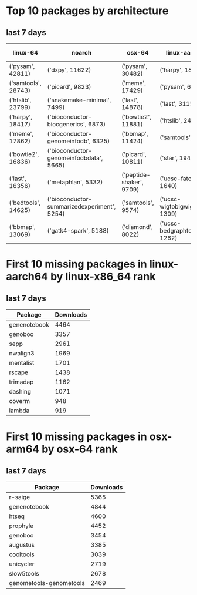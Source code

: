 # Top 10 packages by architecture
## last 7 days
|linux-64 | noarch | osx-64 | linux-aarch64 | osx-arm64 | 
|-|-|-|-|-|
|('pysam', 42811) |('dxpy', 11622) |('pysam', 30482) |('harpy', 18226) |('pysam', 4747) |
|('samtools', 28743) |('picard', 9823) |('meme', 17429) |('pysam', 6569) |('last', 2554) |
|('htslib', 23799) |('snakemake-minimal', 7499) |('last', 14878) |('last', 3115) |('htslib', 1045) |
|('harpy', 18417) |('bioconductor-biocgenerics', 6873) |('bowtie2', 11881) |('htslib', 2454) |('samtools', 941) |
|('meme', 17862) |('bioconductor-genomeinfodb', 6325) |('bbmap', 11424) |('samtools', 2052) |('diamond', 933) |
|('bowtie2', 16836) |('bioconductor-genomeinfodbdata', 5665) |('picard', 10811) |('star', 1946) |('bwa', 768) |
|('last', 16356) |('metaphlan', 5332) |('peptide-shaker', 9709) |('ucsc-fatotwobit', 1640) |('fasttree', 595) |
|('bedtools', 14625) |('bioconductor-summarizedexperiment', 5254) |('samtools', 9574) |('ucsc-wigtobigwig', 1309) |('hmmer', 591) |
|('bbmap', 13069) |('gatk4-spark', 5188) |('diamond', 8022) |('ucsc-bedgraphtobigwig', 1262) |('raxml', 556) |
# First 10 missing packages in linux-aarch64 by linux-x86_64 rank
## last 7 days

| Package | Downloads |
| - | - |
| genenotebook | 4464 | 
| genoboo | 3357 | 
| sepp | 2961 | 
| nwalign3 | 1969 | 
| mentalist | 1701 | 
| rscape | 1438 | 
| trimadap | 1162 | 
| dashing | 1071 | 
| coverm | 948 | 
| lambda | 919 | 
# First 10 missing packages in osx-arm64 by osx-64 rank
## last 7 days

| Package | Downloads |
| - | - |
| r-saige | 5365 | 
| genenotebook | 4844 | 
| htseq | 4600 | 
| prophyle | 4452 | 
| genoboo | 3454 | 
| augustus | 3385 | 
| cooltools | 3039 | 
| unicycler | 2719 | 
| slow5tools | 2678 | 
| genometools-genometools | 2469 | 
